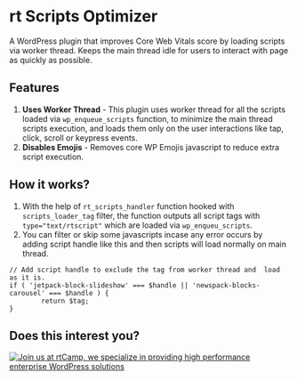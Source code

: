 # rt Scripts Optimizer

A WordPress plugin that improves Core Web Vitals score by loading scripts via worker thread. Keeps the main thread idle for users to interact with page as quickly as possible.


## Features

1. **Uses Worker Thread** - This plugin uses worker thread for all the scripts loaded via `wp_enqueue_scripts` function, to minimize the main thread scripts execution, and loads them only on the user interactions like tap, click, scroll or keypress events.
2. **Disables Emojis** - Removes core WP Emojis javascript to reduce extra script execution.

## How it works?

1. With the help of `rt_scripts_handler` function hooked with `scripts_loader_tag` filter, the function outputs all script tags with `type="text/rtscript"` which are loaded via `wp_enqueu_scripts`.
2. You can filter or skip some javascripts incase any error occurs by adding script handle like this and then scripts will load normally on main thread.
```
// Add script handle to exclude the tag from worker thread and  load as it is.
if ( 'jetpack-block-slideshow' === $handle || 'newspack-blocks-carousel' === $handle ) {
		return $tag;
}
```


## Does this interest you?

<a href="https://rtcamp.com/"><img src="https://rtcamp.com/wp-content/uploads/2019/04/github-banner@2x.png" alt="Join us at rtCamp, we specialize in providing high performance enterprise WordPress solutions"></a>
